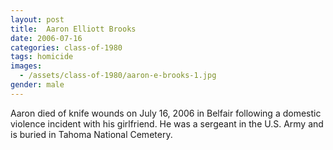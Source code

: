 ```yaml
---
layout: post
title:  Aaron Elliott Brooks
date: 2006-07-16
categories: class-of-1980
tags: homicide
images:
  - /assets/class-of-1980/aaron-e-brooks-1.jpg
gender: male
---
```

Aaron died of knife wounds on July 16, 2006 in Belfair following a domestic violence incident with his girlfriend. He was a sergeant in the U.S. Army and is buried in Tahoma National Cemetery.
